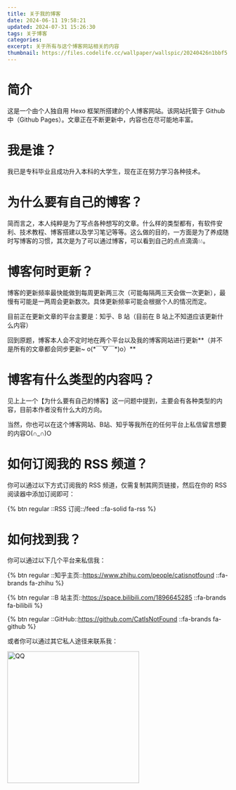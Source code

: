 ```yaml
---
title: 关于我的博客
date: 2024-06-11 19:58:21
updated: 2024-07-31 15:26:30
tags: 关于博客
categories: 
excerpt: 关于所有与这个博客网站相关的内容
thumbnail: https://files.codelife.cc/wallpaper/wallspic/20240426n1bbf5.jpeg?x-oss-process=image/resize,limit_0,m_fill,w_2560,h_1440/quality,Q_92/format,webp
---
```


# 简介

这是一个由个人独自用 Hexo 框架所搭建的个人博客网站。该网站托管于 Github 中（Github Pages）。文章正在不断更新中，内容也在尽可能地丰富。


# 我是谁？

我已是专科毕业且成功升入本科的大学生，现在正在努力学习各种技术。

# 为什么要有自己的博客？

简而言之，本人纯粹是为了写点各种想写的文章。什么样的类型都有，有软件安利、技术教程、博客搭建以及学习笔记等等。这么做的目的，一方面是为了养成随时写博客的习惯，其次是为了可以通过博客，可以看到自己的点点滴滴💧💧。

# 博客何时更新？

博客的更新频率最快能做到每周更新两三次（可能每隔两三天会做一次更新），最慢有可能是一两周会更新数次。具体更新频率可能会根据个人的情况而定。

目前正在更新文章的平台主要是：知乎、B 站（目前在 B 站上不知道应该更新什么内容）

回到原题，博客本人会不定时地在两个平台以及我的博客网站进行更新**（并不是所有的文章都会同步更新~ o(\*￣▽￣\*)o）**

# 博客有什么类型的内容吗？

见上上一个【为什么要有自己的博客】这一问题中提到，主要会有各种类型的内容，目前本作者没有什么大的方向。

当然，你也可以在这个博客网站、B站、知乎等我所在的任何平台上私信留言想要的内容O(∩_∩)O

# 如何订阅我的 RSS 频道？

你可以通过以下方式订阅我的 RSS 频道，仅需复制其网页链接，然后在你的 RSS 阅读器中添加订阅即可：

{% btn regular ::RSS 订阅::/feed ::fa-solid fa-rss %}

# 如何找到我？

你可以通过以下几个平台来私信我：

{% btn regular ::知乎主页::https://www.zhihu.com/people/catisnotfound ::fa-brands fa-zhihu %}

{% btn regular ::B 站主页::https://space.bilibili.com/1896645285 ::fa-brands fa-bilibili %}

{% btn regular ::GitHub::https://github.com/CatIsNotFound ::fa-brands fa-github %}
  
或者你可以通过其它私人途径来联系我：

<img src="/images/QQ.jpg" alt="QQ" width="300px">